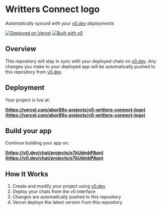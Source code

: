 # Writters Connect logo

*Automatically synced with your [v0.dev](https://v0.dev) deployments*

[![Deployed on Vercel](https://img.shields.io/badge/Deployed%20on-Vercel-black?style=for-the-badge&logo=vercel)](https://vercel.com/abor89s-projects/v0-writters-connect-logo)
[![Built with v0](https://img.shields.io/badge/Built%20with-v0.dev-black?style=for-the-badge)](https://v0.dev/chat/projects/e7kUdmbPApn)

## Overview

This repository will stay in sync with your deployed chats on [v0.dev](https://v0.dev).
Any changes you make to your deployed app will be automatically pushed to this repository from [v0.dev](https://v0.dev).

## Deployment

Your project is live at:

**[https://vercel.com/abor89s-projects/v0-writters-connect-logo](https://vercel.com/abor89s-projects/v0-writters-connect-logo)**

## Build your app

Continue building your app on:

**[https://v0.dev/chat/projects/e7kUdmbPApn](https://v0.dev/chat/projects/e7kUdmbPApn)**

## How It Works

1. Create and modify your project using [v0.dev](https://v0.dev)
2. Deploy your chats from the v0 interface
3. Changes are automatically pushed to this repository
4. Vercel deploys the latest version from this repository
